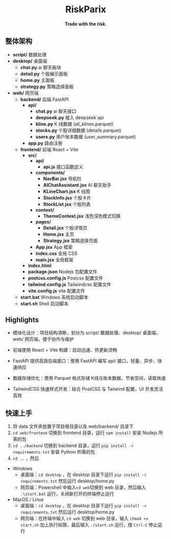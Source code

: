 <div align="center">

# RiskParix

#### Trade with the risk.

</div>

## 整体架构

- **script/** 数据处理
- **desktop/** 桌面端
  - **chat.py** ai 聊天板块
  - **detail.py** 个股展示面板
  - **home.py** 主面板
  - **strategy.py** 策略选择面板
- **web/** 网页端
  - **backend/** 后端 FastAPI
    - **api/**
      - **chat.py** ai 聊天接口
      - **deepseek.py** 接入 deepseek api
      - **kline.py** K 线数据 (all_klines.parquet)
      - **stocks.py** 个股详细数据 (details.parquet)
      - **users.py** 用户账本数据 (user_summary.parquet)
    - **app.py** 路由注册
  - **frontend/** 前端 React + Vite
    - **src/**
      - **api/**
        - **api.js** 接口函数定义
      - **components/**
        - **NavBar.jsx** 导航栏
        - **AIChatAssistant.jsx** AI 聊天助手
        - **KLineChart.jsx** K 线图
        - **StockInfo.jsx** 个股卡片
        - **StockList.jsx** 个股列表
      - **context/**
        - **ThemeContext.jsx** 浅色深色模式切换
      - **pages/**
        - **Detail.jsx** 个股详情页
        - **Home.jsx** 主页
        - **Strategy.jsx** 策略选择页面
      - **App.jsx** App 框架
      - **index.css** 全局 CSS
      - **main.jsx** 全局框架
    - **index.html**
    - **package.json** Nodejs 包配置文件
    - **postcss.config.js** Postcss 配置文件
    - **tailwind.config.js** Tailwindcss 配置文件
    - **vite.config.js** vite 配置文件
  - **start.bat** Windows 系统启动脚本
  - **start.sh** Shell 启动脚本

## Highlights

- 模块化设计：项目结构清晰，划分为 script/ 数据处理、desktop/ 桌面端、web/ 网页端，便于协作与维护

- 前端使用 React + Vite 构建：启动迅速、热更新流畅

- FastAPI 提供高效后端接口：使用 FastAPI 编写 api/ 接口，轻量、异步、快速响应

- 数据存储优化：使用 Parquet 格式存储 K线与账本数据，节省空间，读取快速

- TailwindCSS 快速样式开发：结合 PostCSS 与 Tailwind 配置，UI 开发灵活高效

## 快速上手

1. 将 data 文件夹放置于项目根目录以及 web/backend/ 目录下
2. `cd web/frontend` 切换到 frontend 目录，运行 `npm install` 安装 Nodejs 所需的包
3. `cd ../backend` 切换到 backend 目录，运行 `pip install -r requirements.txt` 安装 Python 所需的包
4. `cd ..` ，然后

- Windows
  - 桌面端：`cd desktop` ，在 desktop 目录下运行 `pip install -r requirements.txt` 然后运行 desktop/home.py
  - 网页端：Powershell 中输入`cd web`切换到 web 目录，然后输入 `.\start.bat` 运行，关闭新打开的终端停止运行
- MacOS / Linux
  - 桌面端：`cd desktop` ，在 desktop 目录下运行 `pip install -r requirements.txt` 然后运行 desktop/home.py
  - 网页端：在终端中输入 `cd web` 切换到 web 目录，输入 `chmod +x start.sh` 加上执行权限，最后输入 `./start.sh` 运行，按 `Ctrl-C` 停止运行